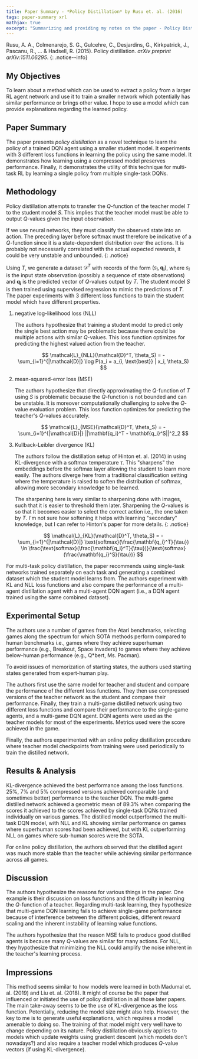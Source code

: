 ```yaml
---
title: Paper Summary - *Policy Distillation* by Rusu et. al. (2016)
tags: paper-summary xrl
mathjax: true
excerpt: "Summarizing and providing my notes on the paper - Policy Distillation by Rusu et. al. (2016)"
---
```


Rusu, A. A., Colmenarejo, S. G., Gulcehre, C., Desjardins, G., Kirkpatrick, J., Pascanu, R., ... & Hadsell, R. (2015).
Policy distillation. *arXiv preprint arXiv:1511.06295*. [<i class="far fa-file-pdf"></i>](https://arxiv.org/pdf/1511.06295)
{: .notice--info}

## My Objectives

To learn about a method which can be used to extract a policy from a larger RL agent network and use
it to train a smaller network which potentially has similar performance or brings other value. I hope
to use a model which can provide explanations regarding the learned policy.

## Paper Summary

The paper presents *policy distillation* as a novel technique to learn the policy of a trained DQN
agent using a smaller student model. It experiments with 3 different loss functions in learning the
policy using the same model. It demonstrates how learning using a compressed model preserves performance.
Finally, it demonstrates the utility of this technique for multi-task RL by learning a single policy
from multiple single-task DQNs.

## Methodology

Policy distillation attempts to transfer the $Q$-function of the teacher model $T$ to the student
model $S$. This implies that the teacher model must be able to output $Q$-values given the input
observation.

If we use neural networks, they must classify the observed state into an action. The preceding layer
before softmax must therefore be indicative of a $Q$-function since it is a state-dependent
distribution over the actions. It is probably not necessarily correlated with the actual expected
rewards, it could be very unstable and unbounded.
{: .notice}

Using $T$, we generate a dataset $\mathcal{D}^T$ with records of the form $(s_i, \mathbf{q_i})$, where $s_i$ is the
input state observation (possibly a sequence of state observations) and $\mathbf{q_i}$ is the predicted
vector of $Q$-values output by $T$. The student model $S$ is then trained using supervised regression
to mimic the predictions of $T$. The paper experiments with 3 different loss functions to train the
student model which have different properties.

1. negative log-likelihood loss (NLL)

    The authors hypothesize that training a student model to predict only the single best action
    may be problematic because there could be multiple actions with similar $Q$-values. This loss
    function optimizes for predicting the highest valued action from the teacher.

    $$
        \mathcal{L}_{NLL}(\mathcal{D}^T, \theta_S) = -\sum_{i=1}^{|\mathcal{D}|} \log P(a_i = a_{i, \text{best}} | x_i, \theta_S)
    $$

2. mean-squared-error loss (MSE)

    The authors hypothesize that directly approximating the $Q$-function of $T$ using $S$ is problematic
    because the $Q$-function is not bounded and can be unstable. It is moreover computationally
    challenging to solve the $Q$-value evaluation problem. This loss function optimizes for predicting
    the teacher's $Q$-values accurately.

    $$
        \mathcal{L}_{MSE}(\mathcal{D}^T, \theta_S) = -\sum_{i=1}^{|\mathcal{D}|} ||\mathbf{q_i}^T - \mathbf{q_i}^S||^2_2
    $$

3. Kullback-Leibler divergence (KL)

    The authors follow the distillation setup of Hinton et. al. (2014) in using KL-divergence with
    a softmax temperature $\tau$. This "sharpens" the embeddings before the softmax layer allowing
    the student to learn more easily. The authors diverge here from a traditional classification
    setting where the temperature is raised to soften the distribution of softmax, allowing more
    secondary knowledge to be learned.

    The sharpening here is very similar to sharpening done with images, such that it is easier to
    threshold them later. Sharpening the $Q$-values is so that it becomes easier to select the correct
    action i.e., the one taken by $T$. I'm not sure how softening it helps with learning "secondary"
    knowledge, but I can refer to Hinton's paper for more details.
    {: .notice}

    $$
        \mathcal{L}_{KL}(\mathcal{D}^T, \theta_S) = -\sum_{i=1}^{|\mathcal{D}|} \text{softmax}(\frac{\mathbf{q_i}^T}{\tau}) \ln \frac{\text{softmax}(\frac{\mathbf{q_i}^T}{\tau})}{\text{softmax}(\frac{\mathbf{q_i}^S}{\tau})}
    $$

For multi-task policy distillation, the paper recommends using single-task networks trained separately
on each task and generating a combined dataset which the student model learns from. The authors
experiment with KL and NLL loss functions and also compare the performance of a multi-agent distillation
agent with a multi-agent DQN agent (i.e., a DQN agent trained using the same combined dataset).

## Experimental Setup

The authors use a number of games from the Atari benchmarks, selecting games along the spectrum for
which SOTA methods perform compared to human benchmarks i.e., games where they achieve superhuman
performance (e.g., Breakout, Space Invaders) to games where they achieve below-human performance
(e.g., Q*bert, Ms. Pacman).

To avoid issues of memorization of starting states, the authors used starting states generated from
expert-human play.

The authors first use the same model for teacher and student and compare the performance of the
different loss functions. They then use compressed versions of the teacher network as the student
and compare their performance. Finally, they train a multi-game distilled network using two different
loss functions and compare their performance to the single-game agents, and a multi-game DQN agent.
DQN agents were used as the teacher models for most of the experiments. Metrics used were the score
achieved in the game.

Finally, the authors experimented with an online policy distillation procedure where teacher model
checkpoints from training were used periodically to train the distilled network.

## Results & Analysis

KL-divergence achieved the best performance among the loss functions. 25%, 7% and 5% compressed versions
achieved comparable (and sometimes better) performance to the teacher DQN. The multi-game distilled
network achieved a geometric mean of 89.3% when comparing the scores it achieved to the scores
achieved by single-task DQNs trained individually on various games. The distilled model outperformed
the multi-task DQN model, with NLL and KL showing similar performance on games where superhuman scores
had been achieved, but with KL outperforming NLL on games where sub-human scores were the SOTA.

For online policy distillation, the authors observed that the distilled agent was much more stable
than the teacher while achieving similar performance across all games.

## Discussion

The authors hypothesize the reasons for various things in the paper. One example is their discussion
on loss functions and the difficulty in learning the $Q$-function of a teacher. Regarding multi-task
learning, they hypothesize that multi-game DQN learning fails to achieve single-game performance
because of interference between the different policies, different reward scaling and the inherent
instability of learning value functions.

The authors hypothesize that the reason MSE fails to produce good distilled agents is because many
$Q$-values are similar for many actions. For NLL, they hypothesize that minimizing the NLL could
amplify the noise inherent in the teacher's learning process.

## Impressions

This method seems similar to how models were learned in both Madumal et. al. (2019) and Liu et. al.
(2018). It might of course be the paper that influenced or initiated the use of policy distillation
in all those later papers. The main take-away seems to be the use of KL-divergence as the loss function.
Potentially, reducing the model size might also help. However, the key to me is to generate useful
explanations, which requires a model amenable to doing so. The training of that model might very well
have to change depending on its nature. Policy distillation obviously applies to models which update
weights using gradient descent (which models don't nowadays?) and also require a teacher model which
produces $Q$-value vectors (if using KL-divergence).
